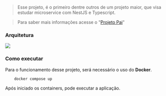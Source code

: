 >Esse projeto, é o primeiro dentre outros de um projeto maior, que visa estudar microservice com NestJS e Typescript.

> Para saber mais informações acesse o "[Projeto Pai](https://github.com/andrepixel/microservice_nestjs/)"

### Arquitetura

![](https://github.com/andrepixel/microservice_nestjs/blob/main/Diagram_project_microservice_nestjs.drawio.png)

### Como executar

Para o funcionamento desse projeto, será necessário o uso do **Docker**.

        docker compose up

Após iniciado os containers, pode executar a aplicação.
